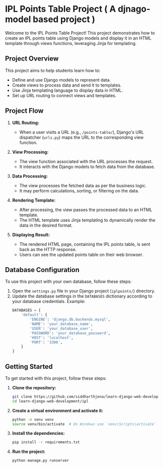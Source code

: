 # IPL Points Table Project ( A djnago-model based project )

Welcome to the IPL Points Table Project! This project demonstrates how to create an IPL points table using Django models and display it in an HTML template through views functions, leveraging Jinja for templating.

## Project Overview

This project aims to help students learn how to:
- Define and use Django models to represent data.
- Create views to process data and send it to templates.
- Use Jinja templating language to display data in HTML.
- Set up URL routing to connect views and templates.

## Project Flow

1. **URL Routing:**
   - When a user visits a URL (e.g., `/points-table/`), Django's URL dispatcher (`urls.py`) maps the URL to the corresponding view function.

2. **View Processing:**
   - The view function associated with the URL processes the request.
   - It interacts with the Django models to fetch data from the database.

3. **Data Processing:**
   - The view processes the fetched data as per the business logic.
   - It may perform calculations, sorting, or filtering on the data.

4. **Rendering Template:**
   - After processing, the view passes the processed data to an HTML template.
   - The HTML template uses Jinja templating to dynamically render the data in the desired format.

5. **Displaying Result:**
   - The rendered HTML page, containing the IPL points table, is sent back as the HTTP response.
   - Users can see the updated points table on their web browser.

## Database Configuration

To use this project with your own database, follow these steps:
1. Open the `settings.py` file in your Django project (`iplpoints/`) directory.
2. Update the database settings in the `DATABASES` dictionary according to your database credentials.
   Example:
   ```python
   DATABASES = {
       'default': {
           'ENGINE': 'django.db.backends.mysql',
           'NAME': 'your_database_name',
           'USER': 'your_database_user',
           'PASSWORD': 'your_database_password',
           'HOST': 'localhost',
           'PORT': '3306',
       }
   }


## Getting Started

To get started with this project, follow these steps:

1. **Clone the repository:**
    ```sh
    git clone https://github.com/siddharthjena/learn-django-web-development.git
    cd learn-django-web-development/ipl
    ```

2. **Create a virtual environment and activate it:**
    ```sh
    python -m venv venv
    source venv/bin/activate  # On Windows use `venv\Scripts\activate`
    ```

3. **Install the dependencies:**
    ```sh
    pip install -r requirements.txt
    ```

4. **Run the project:**
    ```sh
    python manage.py runserver
    ```
